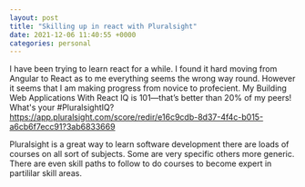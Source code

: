 ```yaml
---
layout: post
title: "Skilling up in react with Pluralsight"
date: 2021-12-06 11:40:55 +0000
categories: personal
---
```


I have been trying to learn react for a while. I found it hard moving from Angular to React as to me everything seems the wrong way round. However it seems that I am making progress from novice to profecient. My Building Web Applications With React IQ is 101—that’s better than 20% of my peers! What's your #PluralsightIQ? https://app.pluralsight.com/score/redir/e16c9cdb-8d37-4f4c-b015-a6cb6f7ecc91?3ab6833669

Pluralsight is a great way to learn software development there are loads of courses on all sort of subjects. Some are very specific others more generic. There are even skill paths to follow to do courses to become expert in partililar skill areas.
